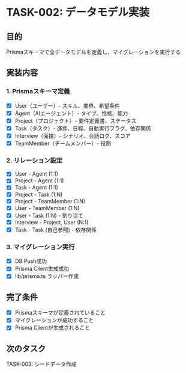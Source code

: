 # TASK-002: データモデル実装

## 目的
Prismaスキーマで全データモデルを定義し、マイグレーションを実行する

## 実装内容

### 1. Prismaスキーマ定義
- [x] User（ユーザー）- スキル、業界、希望条件
- [x] Agent（AIエージェント）- タイプ、性格、能力
- [x] Project（プロジェクト）- 要件定義書、ステータス
- [x] Task（タスク）- 進捗、日程、自動実行フラグ、依存関係
- [x] Interview（面接）- シナリオ、会話ログ、スコア
- [x] TeamMember（チームメンバー）- 役割

### 2. リレーション設定
- [x] User - Agent (1:1)
- [x] Project - Agent (1:1)
- [x] Task - Agent (1:1)
- [x] Project - Task (1:N)
- [x] Project - TeamMember (1:N)
- [x] User - TeamMember (1:N)
- [x] User - Task (1:N) - 割り当て
- [x] Interview - Project, User (N:1)
- [x] Task - Task (自己参照) - 依存関係

### 3. マイグレーション実行
- [x] DB Push成功
- [x] Prisma Client生成成功
- [x] lib/prisma.ts ラッパー作成

## 完了条件
- [x] Prismaスキーマが定義されていること
- [x] マイグレーションが成功すること
- [x] Prisma Clientが生成されること

## 次のタスク
TASK-003: シードデータ作成
